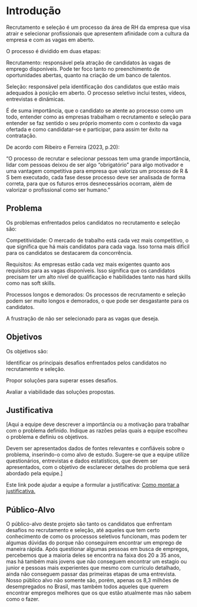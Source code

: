 # Introdução

Recrutamento e seleção é um processo da área de RH da empresa que visa atrair e selecionar profissionais que apresentem afinidade com a cultura da empresa e com as vagas em aberto. 

O processo é dividido em duas etapas: 

Recrutamento: responsável pela atração de candidatos às vagas de emprego disponíveis. Pode ter foco tanto no preenchimento de oportunidades abertas, quanto na criação de um banco de talentos. 

Seleção: responsável pela identificação dos candidatos que estão mais adequados à posição em aberto. O processo seletivo inclui testes, vídeos, entrevistas e dinâmicas. 

 

É de suma importância, que o candidato se atente ao processo como um todo, entender como as empresas trabalham o recrutamento e seleção para entender se faz sentido o seu próprio momento com o contexto da vaga ofertada e como candidatar-se e participar, para assim ter êxito na contratação. 

 

De acordo com Ribeiro e Ferreira (2023, p.20): 

 

“O processo de recrutar e selecionar pessoas tem uma grande importância, lidar com pessoas deixou de ser algo “obrigatório” para algo motivador e uma vantagem competitiva para empresa que valoriza um processo de R & S bem executado, cada fase desse processo deve ser analisada de forma correta, para que os futuros erros desnecessários ocorram, além de valorizar o profissional como ser humano.” 

## Problema
Os problemas enfrentados pelos candidatos no recrutamento e seleção são: 

Competitividade: O mercado de trabalho está cada vez mais competitivo, o que significa que há mais candidatos para cada vaga. Isso torna mais difícil para os candidatos se destacarem da concorrência. 

Requisitos: As empresas estão cada vez mais exigentes quanto aos requisitos para as vagas disponíveis. Isso significa que os candidatos precisam ter um alto nível de qualificação e habilidades tanto nas hard skills como nas soft skills.  

Processos longos e demorados: Os processos de recrutamento e seleção podem ser muito longos e demorados, o que pode ser desgastante para os candidatos. 

A frustração de não ser selecionado para as vagas que deseja. 


## Objetivos

Os objetivos são: 

Identificar os principais desafios enfrentados pelos candidatos no recrutamento e seleção. 

Propor soluções para superar esses desafios. 

Avaliar a viabilidade das soluções propostas. 

## Justificativa

[Aqui a equipe deve descrever a importância ou a motivação para trabalhar com o problema definido. Indique as razões pelas quais a equipe escolheu o problema e definiu os objetivos.

Devem ser apresentados dados de fontes relevantes e confiáveis sobre o problema, inserindo-o como alvo de estudo. Sugere-se que a equipe utilize questionários, entrevistas e dados estatísticos, que devem ser apresentados, com o objetivo de esclarecer detalhes do problema que será abordado pela equipe.]

Este link pode ajudar a equipe a formular a justificativa: [Como montar a justificativa.](https://guiadamonografia.com.br/como-montar-justificativa-do-tcc/)

## Público-Alvo

O público-alvo deste projeto são tanto os candidatos que enfrentam desafios no recrutamento e seleção, até aqueles que tem certo conhecimento de como os processos seletivos funcionam, mas podem ter algumas dúvidas do porque não conseguirem encontrar um emprego de maneira rápida.
Após questionar algumas pessoas em busca de empregos, percebemos que a maioria deles se encontra na faixa dos 20 a 35 anos, mas há também mais jovens que não conseguem encontrar um estagio ou junior e pessoas mais experientes que mesmo com curriculo detalhado, ainda não conseguem passar das primeiras etapas de uma entrevista.
Nosso público alvo não somente são, porém, apenas os 8,3 milhões de desempregados no Brasil, mas também todos aqueles que querem encontrar empregos melhores que os que estão atualmente mas não sabem como o fazer.

